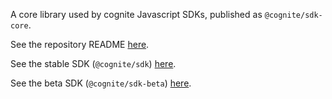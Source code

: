 A core library used by cognite Javascript SDKs, published as `@cognite/sdk-core`.

See the repository README [here](https://github.com/cognitedata/cognite-sdk-js#readme).

See the stable SDK (`@cognite/sdk`) [here](https://github.com/cognitedata/cognite-sdk-js/blob/v1/packages/stable/README.md).

See the beta SDK (`@cognite/sdk-beta`) [here](https://github.com/cognitedata/cognite-sdk-js/blob/v1/packages/beta/README.md).

